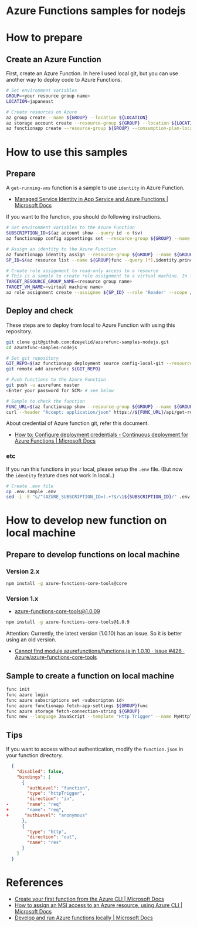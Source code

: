 
Azure Functions samples for nodejs
====

How to prepare
====

Create an Azure Function
----

First, create an Azure Function. In here I used local git, but you can use another way to deploy code to Azure Functions.

```bash
# Set environment variables
GROUP=<your resource group name>
LOCATION=japaneast

# Create resources on Azure
az group create --name ${GROUP} --location ${LOCATION}
az storage account create --resource-group ${GROUP} --location ${LOCATION}  --name ${GROUP} --sku Standard_LRS
az functionapp create --resource-group ${GROUP} --consumption-plan-location ${LOCATION} --name ${GROUP}func --storage-account ${GROUP} --deployment-local-git
```

How to use this samples
====

Prepare
----

A `get-running-vms` function is a sample to use `identity` in Azure Function.

- [Managed Service Identity in App Service and Azure Functions | Microsoft Docs](https://docs.microsoft.com/en-us/azure/app-service/app-service-managed-service-identity)

If you want to the function, you should do following instructions.

```bash
# Set environment variables to the Azure Function
SUBSCRIPTION_ID=$(az account show --query id -o tsv)
az functionapp config appsettings set --resource-group ${GROUP} --name ${GROUP}func --settings AZURE_SUBSCRIPTION_ID=${SUBSCRIPTION_ID} FUNCTIONS_EXTENSION_VERSION=beta

# Assign an identity to the Azure Function
az functionapp identity assign --resource-group ${GROUP} --name ${GROUP}func
SP_ID=$(az resource list --name ${GROUP}func --query [*].identity.principalId --output tsv)

# Create role assignment to read-only access to a resource
# This is a sample to create role assignment to a virtual machine. In fact, please set your desiring resource's id.
TARGET_RESOURCE_GROUP_NAME=<resource group name>
TARGET_VM_NAME=<virtual machine name>
az role assignment create --assignee ${SP_ID} --role 'Reader' --scope /subscriptions/${SUBSCRIPTION_ID}/resourceGroups/${TARGET_RESOURCE_GROUP_NAME}/providers/Microsoft.Compute/virtualMachines/${TARGET_VM_NAME}
```

Deploy and check
---

These steps are to deploy from local to Azure Function with using this repository.

```bash
git clone git@github.com:dzeyelid/azurefunc-samples-nodejs.git
cd azurefunc-samples-nodejs

# Set git repository
GIT_REPO=$(az functionapp deployment source config-local-git --resource-group ${GROUP} --name ${GROUP}func --query url --output tsv)
git remote add azurefunc ${GIT_REPO}

# Push functions to the Azure Function
git push -u azurefunc master
<Enter your password for SCM> # see below

# Sample to check the function
FUNC_URL=$(az functionapp show --resource-group ${GROUP} --name ${GROUP}func --query hostNames[0] -o tsv)
curl --header "Accept: application/json" https://${FUNC_URL}/api/get-runnning-vms
```

About credential of Azure function git, refer this document.

- [How to: Configure deployment credentials - Continuous deployment for Azure Functions | Microsoft Docs](https://docs.microsoft.com/en-us/azure/azure-functions/functions-continuous-deployment#how-to-configure-deployment-credentials)

### etc

If you run this functions in your local, please setup the `.env` file. (But now the `identity` feature does not work in local..)

```bash
# Create .env file
cp .env.sample .env
sed -i -E "s/^(AZURE_SUBSCRIPTION_ID=).+?$/\1${SUBSCRIPTION_ID}/" .env
```

How to develop new function on local machine
====

Prepare to develop functions on local machine
----

### Version 2.x
```bash
npm install -g azure-functions-core-tools@core
```

### Version 1.x
- azure-functions-core-tools@1.0.09

```bash
npm install -g azure-functions-core-tools@1.0.9
```

Attention:
Currently, the latest version (1.0.10) has an issue. So it is better using an old version.
- [Cannot find module azurefunctions/functions.js in 1.0.10 · Issue #426 · Azure/azure-functions-core-tools](https://github.com/Azure/azure-functions-core-tools/issues/426)

Sample to create a function on local machine
----

```bash
func init
func azure login
func azure subscriptions set <subscripton id>
func azure functionapp fetch-app-settings ${GROUP}func
func azure storage fetch-connection-string ${GROUP}
func new --language JavaScript --template "Http Trigger" --name MyHttpTrigger
```

Tips
----
If you want to access without authentication, modify the `function.json` in your function directory.

```diff:function.json
  {
    "disabled": false,
    "bindings": [
      {
        "authLevel": "function",
        "type": "httpTrigger",
        "direction": "in",
-       "name": "req"
+       "name": "req",
+      "authLevel": "anonymous"
      },
      {
        "type": "http",
        "direction": "out",
        "name": "res"
      }
    ]
  }
```

References
====

- [Create your first function from the Azure CLI | Microsoft Docs](https://docs.microsoft.com/en-us/azure/azure-functions/functions-create-first-azure-function-azure-cli)
- [How to assign an MSI access to an Azure resource, using Azure CLI | Microsoft Docs](https://docs.microsoft.com/en-us/azure/active-directory/managed-service-identity/howto-assign-access-cli)
- [Develop and run Azure functions locally | Microsoft Docs](https://docs.microsoft.com/en-us/azure/azure-functions/functions-run-local)